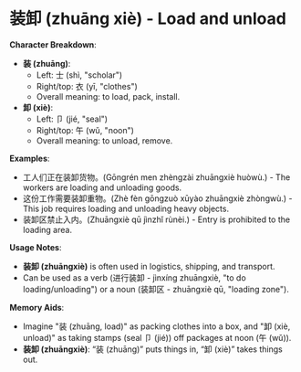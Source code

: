 # **装卸 (zhuāng xiè) - Load and unload**

**Character Breakdown**:  
- **装 (zhuāng)**:
  - Left: 士 (shì, "scholar")
  - Right/top: 衣 (yī, "clothes")
  - Overall meaning: to load, pack, install.  
- **卸 (xiè)**:
  - Left: 卩 (jié, "seal")
  - Right/top: 午 (wǔ, "noon")
  - Overall meaning: to unload, remove.

**Examples**:  
- 工人们正在装卸货物。(Gōngrén men zhèngzài zhuāngxiè huòwù.) - The workers are loading and unloading goods.  
- 这份工作需要装卸重物。(Zhè fèn gōngzuò xūyào zhuāngxiè zhòngwù.) - This job requires loading and unloading heavy objects.  
- 装卸区禁止入内。(Zhuāngxiè qū jìnzhǐ rùnèi.) - Entry is prohibited to the loading area.

**Usage Notes**:  
- **装卸 (zhuāngxiè)** is often used in logistics, shipping, and transport.  
- Can be used as a verb (进行装卸 - jìnxíng zhuāngxiè, "to do loading/unloading") or a noun (装卸区 - zhuāngxiè qū, "loading zone").

**Memory Aids**:  
- Imagine "装 (zhuāng, load)" as packing clothes into a box, and "卸 (xiè, unload)" as taking stamps (seal 卩 (jié)) off packages at noon (午 (wǔ)).  
- **装卸 (zhuāngxiè)**: “装 (zhuāng)” puts things in, “卸 (xiè)” takes things out.